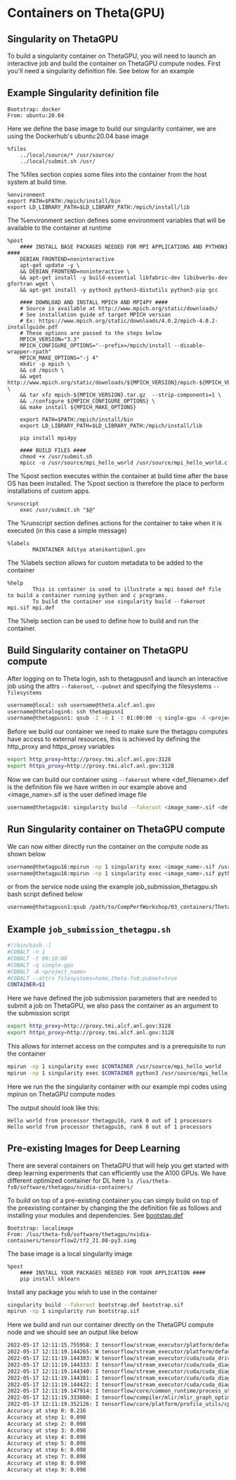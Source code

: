 # Containers on Theta(GPU)

## Singularity on ThetaGPU

To build a singularity container on ThetaGPU, you will need to launch an interactive job and build the container on ThetaGPU compute nodes. First you'll need a singularity definition file. See below for an example

## Example Singularity definition file

```singularity
Bootstrap: docker
From: ubuntu:20.04
```
Here we define the base image to build our singularity container, we are using the Dockerhub's ubuntu:20.04 base image

```singularity
%files
	../local/source/* /usr/source/
	../local/submit.sh /usr/
```
The %files section copies some files into the container from the host system at build time.

```singularity
%environment
export PATH=$PATH:/mpich/install/bin
export LD_LIBRARY_PATH=$LD_LIBRARY_PATH:/mpich/install/lib
```
The %environment section defines some environment variables that will be available to the container at runtime

```singularity
%post
	#### INSTALL BASE PACKAGES NEEDED FOR MPI APPLICATIONS AND PYTHON3 ####
	DEBIAN_FRONTEND=noninteractive
	apt-get update -y \
	&& DEBIAN_FRONTEND=noninteractive \
	&& apt-get install -y build-essential libfabric-dev libibverbs-dev gfortran wget \
	&& apt-get install -y python3 python3-distutils python3-pip gcc

	#### DOWNLOAD AND INSTALL MPICH AND MPI4PY ####
	# Source is available at http://www.mpich.org/static/downloads/
	# See installation guide of target MPICH version
	# Ex: https://www.mpich.org/static/downloads/4.0.2/mpich-4.0.2-installguide.pdf
	# These options are passed to the steps below
	MPICH_VERSION="3.3"
	MPICH_CONFIGURE_OPTIONS="--prefix=/mpich/install --disable-wrapper-rpath"
	MPICH_MAKE_OPTIONS="-j 4"
	mkdir -p mpich \
	&& cd /mpich \
	&& wget http://www.mpich.org/static/downloads/${MPICH_VERSION}/mpich-${MPICH_VERSION}.tar.gz \
	&& tar xfz mpich-${MPICH_VERSION}.tar.gz  --strip-components=1 \
	&& ./configure ${MPICH_CONFIGURE_OPTIONS} \
	&& make install ${MPICH_MAKE_OPTIONS}
	
	export PATH=$PATH:/mpich/install/bin
    export LD_LIBRARY_PATH=$LD_LIBRARY_PATH:/mpich/install/lib

	pip install mpi4py

	#### BUILD FILES ####
	chmod +x /usr/submit.sh
	mpicc -o /usr/source/mpi_hello_world /usr/source/mpi_hello_world.c
```
The %post section executes within the container at build time after the base OS has been installed. The %post section is therefore the place to perform installations of custom apps.


```singularity
%runscript
	exec /usr/submit.sh "$@"
```
The %runscript section defines actions for the container to take when it is executed (in this case a simple message)

```singularity
%labels
        MAINTAINER Aditya atanikanti@anl.gov
```
The %labels section allows for custom metadata to be added to the container

```singularity
%help
    	This is container is used to illustrate a mpi based def file to build a container running python and c programs.
		To build the container use singularity build --fakeroot mpi.sif mpi.def
```
The %help section can be used to define how to build and run the container.

## Build Singularity container on ThetaGPU compute

After logging on to Theta login, ssh to thetagpusn1 and launch an interactive job using the attrs `--fakeroot`, `--pubnet` and specifying the filesystems `--filesystems`

```bash
username@local: ssh username@theta.alcf.anl.gov
username@thetalogin6: ssh thetagpusn1
username@thetagpusn1: qsub -I -n 1 -t 01:00:00 -q single-gpu -A <project_name> --attrs fakeroot=true:pubnet=true:filesystems=home,theta-fs0
```

Before we build our container we need to make sure the thetagpu computes have access to external resources, this is achieved by defining the http_proxy and https_proxy variables
```bash
export http_proxy=http://proxy.tmi.alcf.anl.gov:3128
export https_proxy=http://proxy.tmi.alcf.anl.gov:3128
```

Now we can build our container using `--fakeroot` where <def_filename>.def is the definition file we have written in our example above and <image_name>.sif is the user defined image file
```bash
username@thetagpu16: singularity build --fakeroot <image_name>.sif <def_filename>.def 
```

## Run Singularity container on ThetaGPU compute

We can now either directly run the container on the compute node as shown below
```bash
username@thetagpu16:mpirun -np 1 singularity exec <image_name>.sif /usr/source/mpi_hello_world
username@thetagpu16:mpirun -np 1 singularity exec <image_name>.sif python3 /usr/source/mpi_hello_world.py
```

or from the service node using the example job_submission_thetagpu.sh bash script defined below
```bash
username@thetagpusn1:qsub /path/to/CompPerfWorkshop/03_containers/ThetaGPU/job_submission_thetagpu.sh </path/to/image_name>
```

## Example `job_submission_thetagpu.sh`

```bash
#!/bin/bash -l
#COBALT -n 1
#COBALT -t 00:10:00
#COBALT -q single-gpu
#COBALT -A <project_name>
#COBALT --attrs filesystems=home,theta-fs0:pubnet=true
CONTAINER=$1
```
Here we have defined the job submission parameters that are needed to submit a job on ThetaGPU, we also pass the container as an argument to the submission script

```bash
export http_proxy=http://proxy.tmi.alcf.anl.gov:3128
export https_proxy=http://proxy.tmi.alcf.anl.gov:3128
```
This allows for internet access on the computes and is a prerequisite to run the container

```bash
mpirun -np 1 singularity exec $CONTAINER /usr/source/mpi_hello_world
mpirun -np 1 singularity exec $CONTAINER python3 /usr/source/mpi_hello_world.py
```
Here we run the the singularity container with our example mpi codes using mpirun on ThetaGPU compute nodes

The output should look like this:
```
Hello world from processor thetagpu16, rank 0 out of 1 processors
Hello world from processor thetagpu16, rank 0 out of 1 processors
```

## Pre-existing Images for Deep Learning

There are several containers on ThetaGPU that will help you get started with deep learning experiments that can efficiently use the A100 GPUs. We have different optimized container for DL here `ls /lus/theta-fs0/software/thetagpu/nvidia-containers/`

To build on top of a pre-existing container you can simply build on top of the preexisting container by changing the the definition file as follows and installing your modules and dependencies. See [bootstap.def](./bootstrap.def)

```
Bootstrap: localimage
From: /lus/theta-fs0/software/thetagpu/nvidia-containers/tensorflow2/tf2_21.08-py3.simg
```
The base image is a local singularity image

```
%post
	#### INSTALL YOUR PACKAGES NEEDED FOR YOUR APPLICATION ####
	pip install sklearn
```
Install any package you wish to use in the container

```bash
singularity build --fakeroot bootstrap.def bootstrap.sif
mpirun -np 1 singularity run bootstrap.sif 
```
Here we build and run our container directly on the ThetaGPU compute node and we should see an output like below

```bash
2022-05-17 12:11:15.755958: I tensorflow/stream_executor/platform/default/dso_loader.cc:54] Successfully opened dynamic library libcudart.so.11.0
2022-05-17 12:11:19.144265: W tensorflow/stream_executor/platform/default/dso_loader.cc:65] Could not load dynamic library 'libcuda.so.1'; dlerror: libcuda.so.1: cannot open shared object file: No such file or directory; LD_LIBRARY_PATH: /usr/local/cuda/extras/CUPTI/lib64:/usr/local/cuda/compat/lib:/usr/local/nvidia/lib:/usr/local/nvidia/lib64:/.singularity.d/libs
2022-05-17 12:11:19.144303: W tensorflow/stream_executor/cuda/cuda_driver.cc:269] failed call to cuInit: UNKNOWN ERROR (303)
2022-05-17 12:11:19.144333: I tensorflow/stream_executor/cuda/cuda_diagnostics.cc:169] retrieving CUDA diagnostic information for host: thetagpu16
2022-05-17 12:11:19.144340: I tensorflow/stream_executor/cuda/cuda_diagnostics.cc:176] hostname: thetagpu16
2022-05-17 12:11:19.144381: I tensorflow/stream_executor/cuda/cuda_diagnostics.cc:200] libcuda reported version is: Not found: was unable to find libcuda.so DSO loaded into this program
2022-05-17 12:11:19.144422: I tensorflow/stream_executor/cuda/cuda_diagnostics.cc:204] kernel reported version is: 470.82.1
2022-05-17 12:11:19.147914: I tensorflow/core/common_runtime/process_util.cc:146] Creating new thread pool with default inter op setting: 2. Tune using inter_op_parallelism_threads for best performance.
2022-05-17 12:11:19.333080: I tensorflow/compiler/mlir/mlir_graph_optimization_pass.cc:176] None of the MLIR Optimization Passes are enabled (registered 2)
2022-05-17 12:11:19.352126: I tensorflow/core/platform/profile_utils/cpu_utils.cc:114] CPU Frequency: 2245815000 Hz
Accuracy at step 0: 0.216
Accuracy at step 1: 0.098
Accuracy at step 2: 0.098
Accuracy at step 3: 0.098
Accuracy at step 4: 0.098
Accuracy at step 5: 0.098
Accuracy at step 6: 0.098
Accuracy at step 7: 0.098
Accuracy at step 8: 0.098
Accuracy at step 9: 0.098
```















